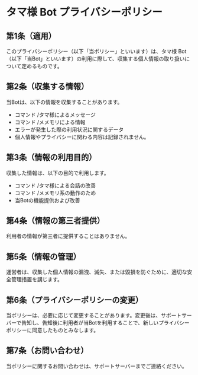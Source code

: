 # タマ様 Bot プライバシーポリシー
## 第1条（適用）
このプライバシーポリシー（以下「当ポリシー」といいます）は、タマ様 Bot（以下「当Bot」といいます）の利用に際して、収集する個人情報の取り扱いについて定めるものです。

## 第2条（収集する情報）
当Botは、以下の情報を収集することがあります。
- コマンド /タマ様によるメッセージ
- コマンド /メメモリによる情報
- エラーが発生した際の利用状況に関するデータ
- 個人情報やプライバシーに関わる内容は記録されません。

## 第3条（情報の利用目的）
収集した情報は、以下の目的で利用します。
- コマンド /タマ様による会話の改善
- コマンド /メメモリ系の動作のため
- 当Botの機能提供および改善

## 第4条（情報の第三者提供）
利用者の情報が第三者に提供することはありません。

## 第5条（情報の管理）
運営者は、収集した個人情報の漏洩、滅失、または毀損を防ぐために、適切な安全管理措置を講じます。

## 第6条（プライバシーポリシーの変更）
当ポリシーは、必要に応じて変更することがあります。変更後は、サポートサーバーで告知し、告知後に利用者が当Botを利用することで、新しいプライバシーポリシーに同意したものとみなします。

## 第7条（お問い合わせ）
当ポリシーに関するお問い合わせは、サポートサーバーまでご連絡ください。
